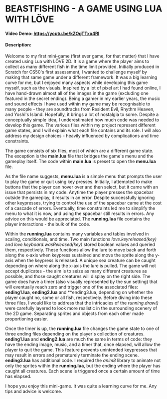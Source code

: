 # BEASTFISHING - A GAME USING LUA WITH LÖVE
#### Video Demo:  https://youtu.be/kZOgTTxo4RI
#### Description:
Welcome to my first mini-game (first ever game, for that matter) that I have created using Lua with LÖVE 2D. It is a game where the player aims to collect as many different fish in the time limit provided. Initially produced in Scratch for CS50's first assessment, I wanted to challenge myself by making that same game under a different framework. It was a big learning curve for me, but I enjoyed many aspects while developing this game myself, such as the visuals. Inspired by a lot of pixel art I had found online, I have hand-drawn almost all of the images in the game (excluding one featured in the secret ending). Being a gamer in my earlier years, the music and sound effects I have used within my game may be recognisable to many people - they are soundtracks from Resident Evil, Rhythm Heaven, and Yoshi's Island. Hopefully, it brings a lot of nostalgia to some. Despite a conceptually simple idea, I underestimated how much code was needed to develop this game. The various files within my project represent different game states, and I will explain what each file contains and its role. I will also address my design choices - heavily influenced by complications and time constraints. 

The game consists of six files, most of which are a different game state. The exception is the **main.lua** file that bridges the game's menu and the gameplay itself. The code within **main.lua** is preset to open the **menu.lua** file. 

As the file name suggests, **menu.lua** is a simple menu that prompts the user to play the game or quit using key presses. Initially, I attempted to make buttons that the player can hover over and then select, but it came with an issue that persists in my code. Anytime the player presses the spacebar outside the gameplay, it results in an error. Despite successfully ignoring other keypresses, trying to control the use of the spacebar came at the cost of a cascade of errors. Eventually, time constraints led me to simplify the menu to what it is now, and using the spacebar still results in errors. Any advice on this would be appreciated. The **running.lua** file contains the player interactions - the bulk of the code.

Within the **running.lua** contains many variables and tables involved in scaling, conditionals, and time. Two main functions *love.keyreleased(key)* and *love.keyboard.wasReleased(key)* stored boolean values and queried them, respectively. These functions allow the lure to move back and forth along the x-axis when keypress sustained and move the sprite along the y-axis when the keypress is released. A unique sea creature can be caught depending on where along the x-axis the lure is pulled. The game will not accept duplicates - the aim is to seize as many different creatures as possible, and those caught creatures will display on the right side. The game does have a timer (also visually represented by the sun setting) that will eventually reach zero and trigger one of the associated files: **ending1.lua**, **ending2.lua** and **ending3.lua, depending on whether the player caught no, some or all fish, respectively. Before diving into these three files, I would like to address that the intricacies of the *running.draw()* were carefully layered to look more realistic in the surrounding scenery of the 2D game. Separating sprites and objects from each other made proportioning easier.

Once the timer is up, the **running.lua** file changes the game state to one of three ending files depending on the player's collection of creatures. **ending1.lua** and **ending2.lua** are much the same in terms of code: they have the ending image, music, and a timer that, once elapsed, will allow the player to quit the game. This feature prevents unintended keypresses that may result in errors and prematurely terminate the ending scene. **ending3.lua** has additional code. I required the *anim8* library to animate not only the sprites within the **running.lua**, but the ending where the player has caught all creatures. Each scene is triggered once a certain amount of time has elapsed.

I hope you enjoy this mini-game. It was quite a learning curve for me. Any tips and advice is welcome. 
